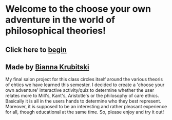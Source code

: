 # Welcome to the choose your own adventure in the world of philosophical theories! 
## Click here to [begin](begin.md)  
## Made by [Bianna Krubitski](https://github.com/biannak6288)
My final salon project for this class circles itself around the various theoris of ehtics we have learned this semester. I decided to create a 'choose your own adventure' interactive activity/quiz to determine whether the user relates more to Mill's, Kant's, Aristotle's or the philosophy of care ethics. Basically it is all in the users hands to determine who they best represent. Moreover, it is supposed to be an interesting and rather pleasant experience for all, though educational at the same time. So, please enjoy and try it out!
